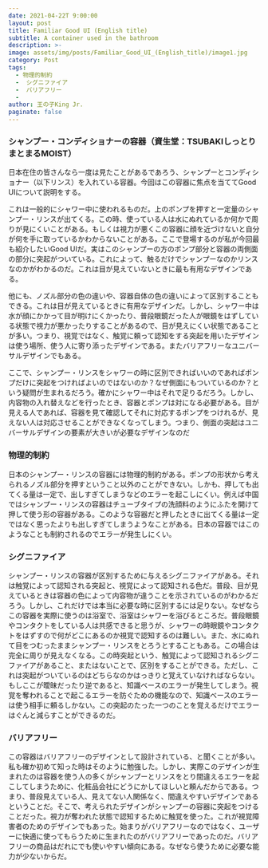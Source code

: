 ```yaml
---
date: 2021-04-22T 9:00:00
layout: post
title: Familiar Good UI (English title)
subtitle: A container used in the bathroom
description: >-
image: assets/img/posts/Familiar_Good_UI_(English_title)/image1.jpg
category: Post
tags: 
  - 物理的制約
  -  シグニファイア
  -  バリアフリー
  - 
author: 王の子King Jr.
paginate: false
---
```


### シャンプー・コンディショナーの容器（資生堂：TSUBAKIしっとりまとまるMOIST）
日本在住の皆さんなら一度は見たことがあるであろう、シャンプーとコンディショナー（以下リンス）を入れている容器。今回はこの容器に焦点を当ててGood
UIについて説明をする。

これは一般的にシャワー中に使われるものだ。上のポンプを押すと一定量のシャンプー・リンスが出てくる。この時、使っている人は水にぬれているか何かで周りが見にくいことがある。もしくは視力が悪くこの容器に顔を近づけないと自分が何を手に取っているかわからないことがある。ここで登場するのが私が今回最も紹介したいGood
UIだ。実はこのシャンプーの方のポンプ部分と容器の両側面の部分に突起がついている。これによって、触るだけでシャンプーなのかリンスなのかがわかるのだ。これは目が見えていないときに最も有用なデザインである。

他にも、ノズル部分の色の違いや、容器自体の色の違いによって区別することもできる。これは目が見えているときに有用なデザインだ。しかし、シャワー中は水が顔にかかって目が明けにくかったり、普段眼鏡だった人が眼鏡をはずしている状態で視力が悪かったりすることがあるので、目が見えにくい状態であることが多い。つまり、視覚ではなく、触覚に頼って認知をする突起を用いたデザインは使う場所、使う人に寄り添ったデザインである。またバリアフリーなユニバーサルデザインでもある。

ここで、シャンプー・リンスをシャワーの時に区別できればいいのであればポンプだけに突起をつければよいのではないのか？なぜ側面にもついているのか？という疑問が生まれるだろう。確かにシャワー中はそれで足りるだろう。しかし、内容物の入れ替えなどを行ったとき、容器とポンプは対になる必要がある。目が見える人であれば、容器を見て確認してそれに対応するポンプをつけれるが、見えない人は対応させることができなくなってしまう。つまり、側面の突起はユニバーサルデザインの要素が大きいが必要なデザインなのだ

### 物理的制約
日本のシャンプー・リンスの容器には物理的制約がある。ポンプの形状から考えられるノズル部分を押すということ以外のことができない。しかも、押しても出てくる量は一定で、出しすぎてしまうなどのエラーを起こしにくい。例えば中国ではシャンプー・リンスの容器はチューブタイプの洗顔料のようにふたを開けて押して使う形の容器がある。このような容器だと押したときに出てくる量は一定ではなく思ったよりも出しすぎてしまうようなことがある。日本の容器ではこのようなことも制約されるのでエラーが発生しにくい。

### シグニファイア
シャンプー・リンスの容器が区別するために与えるシグニファイアがある。それは触覚によって認知される突起と、視覚によって認知される色だ。普段、目が見えているときは容器の色によって内容物が違うことを示されているのがわかるだろう。しかし、これだけでは本当に必要な時に区別するには足りない。なぜならこの容器を実際に使うのは浴室で、浴室はシャワーを浴びるところだ。普段眼鏡やコンタクトをしている人は共感できると思うが、シャワーの時眼鏡やコンタクトをはずすので何がどこにあるのか視覚で認知するのは難しい。また、水にぬれて目をつむったままシャンプー・リンスをとろうとすることもある。この場合は完全に周りが見えなくなる。この時突起という、触覚によって認知されるシグニファイアがあること、またはないことで、区別をすることができる。ただし、これは突起がついているのはどちらなのかはっきりと覚えていなければならない。もしここが曖昧だったり逆であると、知識ベースのエラーが発生してしまう。視覚を奪われることで起こるエラーを防ぐための機能なので、知識ベースのエラーは使う相手に頼るしかない。この突起のたった一つのことを覚えるだけでエラーはぐんと減らすことができるのだ。

### バリアフリー
 この容器はバリアフリーのデザインとして設計されている、と聞くことが多い。私も確か初めて知った時はそのように勉強した。しかし、実際このデザインが生まれたのは容器を使う人の多くがシャンプーとリンスをとり間違えるエラーを起こしてしまうために、化粧品会社にどうにかしてほしいと頼んだからである。つまり、普段見えている人、見えてない人関係なく、間違えやすいデザインであるということだ。そこで、考えられたデザインがシャンプーの容器に突起をつけることだった。視力が奪われた状態で認知するために触覚を使った。これが視覚障害者のためのデザインでもあった。始まりがバリアフリーなのではなく、ユーザーに快適に使ってもらうために生まれたのがバリアフリーであったのだ。バリアフリーの商品はだれにでも使いやすい傾向にある。なぜなら使うために必要な能力が少ないからだ。
